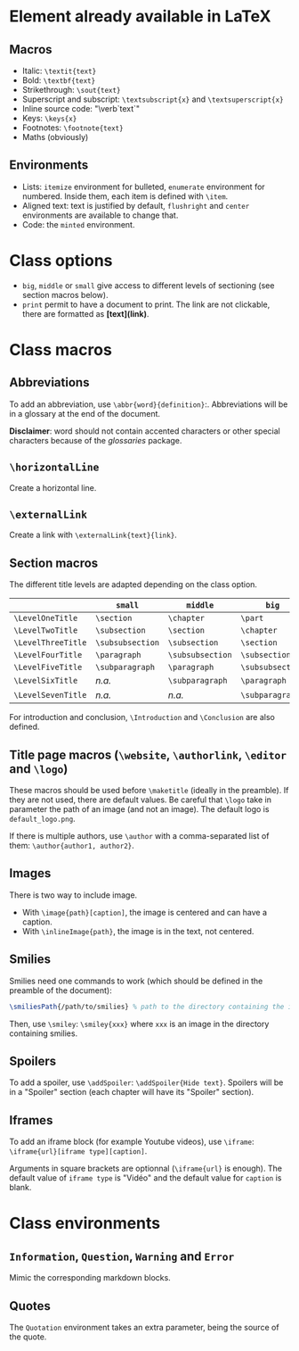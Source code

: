 # Element already available in LaTeX

## Macros

+ Italic: `\textit{text}`
+ Bold: `\textbf{text}`
+ Strikethrough: `\sout{text}`
+ Superscript and subscript: `\textsubscript{x}` and `\textsuperscript{x}`
+ Inline source code: "\verb\`text\`"
+ Keys: `\keys{x}`
+ Footnotes: `\footnote{text}`
+ Maths (obviously)

## Environments

+ Lists: `itemize` environment for bulleted, `enumerate` environment for numbered. Inside them, each item is defined with `\item`.
+ Aligned text: text is justified by default, `flushright` and `center` environments are available to change that.
+ Code: the `minted` environment.

# Class options

+ `big`, `middle` or `small` give access to different levels of sectioning (see section macros below).  
+ `print` permit to have a document to print. The link are not clickable, there are formatted as **\[text](link)**.

# Class macros

## Abbreviations

To add an abbreviation, use `\abbr{word}{definition}`:. Abbreviations will be in a glossary at the end of the document.

**Disclaimer**: word should not contain accented characters or other special characters because of the *glossaries* package.

## `\horizontalLine`

Create a horizontal line.

## `\externalLink`

Create a link with `\externalLink{text}{link}`.

## Section macros

The different title levels are adapted depending on the class option.

| | `small` | `middle` | `big` |
|-|---------|----------------|-----|
|`\LevelOneTitle` | `\section` | `\chapter` | `\part`|
|`\LevelTwoTitle` | `\subsection` | `\section` | `\chapter`|
|`\LevelThreeTitle` | `\subsubsection` | `\subsection` | `\section`|
|`\LevelFourTitle`| `\paragraph` | `\subsubsection` | `\subsection` |
|`\LevelFiveTitle` |  `\subparagraph` | `\paragraph` | `\subsubsection`|
|`\LevelSixTitle` | *n.a.* |  `\subparagraph` | `\paragraph` |
|`\LevelSevenTitle` | *n.a.* | *n.a.* |  `\subparagraph`|

For introduction and conclusion, `\Introduction` and `\Conclusion` are also defined.

## Title page macros (`\website`, `\authorlink`, `\editor` and `\logo`)

These macros should be used before `\maketitle` (ideally in the preamble). If they are not used, there are default values. Be careful that `\logo` take in parameter the path of an image (and not an image). The default logo is `default_logo.png`.

If there is multiple authors, use `\author` with a comma-separated list of them: `\author{author1, author2}`.

## Images

There is two way to include image.

+ With `\image{path}[caption]`, the image is centered and can have a caption.
+ With `\inlineImage{path}`, the image is in the text, not centered.

## Smilies

Smilies need one commands to work (which should be defined in the preamble of the document):

```latex
\smiliesPath{/path/to/smilies} % path to the directory containing the images of the smilies
```

Then, use `\smiley`: `\smiley{xxx}` where `xxx` is an image in the directory containing smilies.

## Spoilers

To add a spoiler, use `\addSpoiler`: `\addSpoiler{Hide text}`. Spoilers will be in a "Spoiler" section (each chapter will have its "Spoiler" section).

## Iframes

To add an iframe block (for example Youtube videos), use `\iframe`: `\iframe{url}[iframe type][caption]`.

Arguments in square brackets are optionnal (`\iframe{url}` is enough). The default value of `iframe type` is "Vidéo" and the default value for `caption` is blank.

# Class environments

## `Information`, `Question`, `Warning` and `Error`

Mimic the corresponding markdown blocks.

## Quotes

The `Quotation` environment takes an extra parameter, being the source of the quote.
